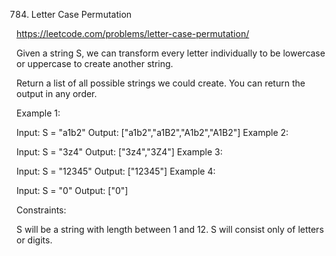 784. Letter Case Permutation

https://leetcode.com/problems/letter-case-permutation/

Given a string S, we can transform every letter individually to be lowercase or uppercase to create another string.

Return a list of all possible strings we could create. You can return the output in any order.

 

Example 1:

Input: S = "a1b2"
Output: ["a1b2","a1B2","A1b2","A1B2"]
Example 2:

Input: S = "3z4"
Output: ["3z4","3Z4"]
Example 3:

Input: S = "12345"
Output: ["12345"]
Example 4:

Input: S = "0"
Output: ["0"]
 

Constraints:

S will be a string with length between 1 and 12.
S will consist only of letters or digits.